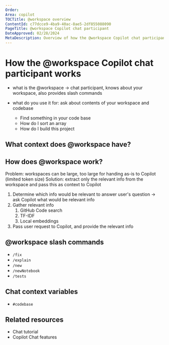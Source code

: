```yaml
---
Order: 
Area: copilot
TOCTitle: @workspace overview
ContentId: c77dcce9-4ba9-40ac-8ae5-2df855088090
PageTitle: @workspace Copilot chat participant
DateApproved: 02/28/2024
MetaDescription: Overview of how the @workspace Copilot chat participants works and how it manages context.
---
```

# How the @workspace Copilot chat participant works

- what is the @workspace -> chat participant, knows about your workspace, also provides slash commands

- what do you use it for: ask about contents of your workspace and codebase
  - Find something in your code base
  - How do I sort an array
  - How do I build this project

## What context does @workspace have?

## How does @workspace work?

Problem: workspaces can be large, too large for handing as-is to Copilot (limited token size)
Solution: extract only the relevant info from the workspace and pass this as context to Copilot

1. Determine which info would be relevant to answer user's question -> ask Copilot what would be relevant info
1. Gather relevant info
    1. GitHub Code search
    1. TF-IDF
    1. Local embeddings
1. Pass user request to Copilot, and provide the relevant info

## @workspace slash commands

- `/fix`
- `/explain`
- `/new`
- `/newNotebook`
- `/tests`

## Chat context variables

- `#codebase`

## Related resources

- Chat tutorial
- Copilot Chat features
